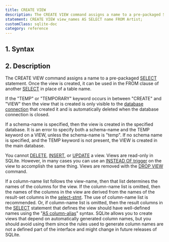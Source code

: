 ```yaml
---
title: CREATE VIEW
description: The CREATE VIEW command assigns a name to a pre-packaged SELECT statement.
statement: CREATE VIEW view_names AS SELECT name FROM Artist;
customClass: sqlite-doc
category: reference
---
```


## 1. Syntax

<!-- do-not-touch-svg-import: 'createview.svg' -->

## 2. Description

The CREATE VIEW command assigns a name to a pre-packaged
[SELECT](lang_select) statement. Once the view is created, it can be
used in the FROM clause of another [SELECT](lang_select) in place of a
table name.

If the "TEMP" or "TEMPORARY" keyword occurs in between "CREATE" and
"VIEW" then the view that is created is only visible to the
<a href="https://www.sqlite.org/c3ref/sqlite3.html"
target="_blank">database connection</a> that created it and is
automatically deleted when the database connection is closed.

If a <span class="yyterm">schema-name</span> is specified, then the view
is created in the specified database. It is an error to specify both a
<span class="yyterm">schema-name</span> and the TEMP keyword on a VIEW,
unless the <span class="yyterm">schema-name</span> is "temp". If no
schema name is specified, and the TEMP keyword is not present, the VIEW
is created in the main database.

You cannot [DELETE](lang_delete), [INSERT](lang_insert), or
[UPDATE](lang_update) a view. Views are read-only in SQLite. However, in
many cases you can use an [INSTEAD OF
trigger](lang_createtrigger#instead_of_trigger) on the view to
accomplish the same thing. Views are removed with the [DROP
VIEW](lang_dropview) command.

If a <span class="yyterm">column-name</span> list follows the
<span class="yyterm">view-name</span>, then that list determines the
names of the columns for the view. If the
<span class="yyterm">column-name</span> list is omitted, then the names
of the columns in the view are derived from the names of the result-set
columns in the <a href="https://www.sqlite.org/syntax/select-stmt.html"
target="_blank">select-stmt</a>. The use of
<span class="yyterm">column-name</span> list is recommended. Or, if
<span class="yyterm">column-name</span> list is omitted, then the result
columns in the [SELECT](lang_select) statement that defines the view
should have well-defined names using the
"<a href="https://www.sqlite.org/syntax/result-column.html"
target="_blank">AS column-alias</a>" syntax. SQLite allows you to create
views that depend on automatically generated column names, but you
should avoid using them since the rules used to generate column names
are not a defined part of the interface and might change in future
releases of SQLite.
